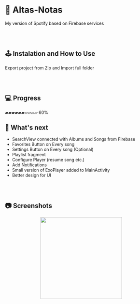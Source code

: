 # 🎵  Altas-Notas
My version of Spotify based on Firebase services


<br /><br/>
## 🕹️ Instalation and How to Use
Export project from Zip and Import full folder


<br /><br/>


## 💻 Progress

▰▰▰▰▰▰▱▱▱▱ 60%

## 🧭 What's next

* SearchView connected with Albums and Songs from Firebase
* Favorites Button on Every song
* Settings Button on Every song (Optional)
* Playlist fragment
* Configure Player (resume song etc.)
* Add Notifications 
* Small version of ExoPlayer added to MainActivity
* Better design for UI


<br /><br/>
## 📷 Screenshots

<p align="center">
<img src="gif_1.gif" width="270px">
</p>
